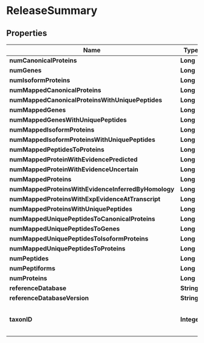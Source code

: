 
# ReleaseSummary

## Properties
Name | Type | Description | Notes
------------ | ------------- | ------------- | -------------
**numCanonicalProteins** | **Long** |  |  [optional]
**numGenes** | **Long** |  |  [optional]
**numIsoformProteins** | **Long** |  |  [optional]
**numMappedCanonicalProteins** | **Long** |  |  [optional]
**numMappedCanonicalProteinsWithUniquePeptides** | **Long** |  |  [optional]
**numMappedGenes** | **Long** |  |  [optional]
**numMappedGenesWithUniquePeptides** | **Long** |  |  [optional]
**numMappedIsoformProteins** | **Long** |  |  [optional]
**numMappedIsoformProteinsWithUniquePeptides** | **Long** |  |  [optional]
**numMappedPeptidesToProteins** | **Long** |  |  [optional]
**numMappedProteinWithEvidencePredicted** | **Long** |  |  [optional]
**numMappedProteinWithEvidenceUncertain** | **Long** |  |  [optional]
**numMappedProteins** | **Long** |  |  [optional]
**numMappedProteinsWithEvidenceInferredByHomology** | **Long** |  |  [optional]
**numMappedProteinsWithExpEvidenceAtTranscript** | **Long** |  |  [optional]
**numMappedProteinsWithUniquePeptides** | **Long** |  |  [optional]
**numMappedUniquePeptidesToCanonicalProteins** | **Long** |  |  [optional]
**numMappedUniquePeptidesToGenes** | **Long** |  |  [optional]
**numMappedUniquePeptidesToIsoformProteins** | **Long** |  |  [optional]
**numMappedUniquePeptidesToProteins** | **Long** |  |  [optional]
**numPeptides** | **Long** |  |  [optional]
**numPeptiforms** | **Long** |  |  [optional]
**numProteins** | **Long** |  |  [optional]
**referenceDatabase** | **String** |  |  [optional]
**referenceDatabaseVersion** | **String** |  |  [optional]
**taxonID** | **Integer** | the release summary&#39;s species (taxon id) |  [optional]



